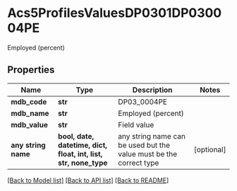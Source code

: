 # Acs5ProfilesValuesDP0301DP030004PE

Employed (percent)

## Properties
Name | Type | Description | Notes
------------ | ------------- | ------------- | -------------
**mdb_code** | **str** | DP03_0004PE | 
**mdb_name** | **str** | Employed (percent) | 
**mdb_value** | **str** | Field value | 
**any string name** | **bool, date, datetime, dict, float, int, list, str, none_type** | any string name can be used but the value must be the correct type | [optional]

[[Back to Model list]](../README.md#documentation-for-models) [[Back to API list]](../README.md#documentation-for-api-endpoints) [[Back to README]](../README.md)


